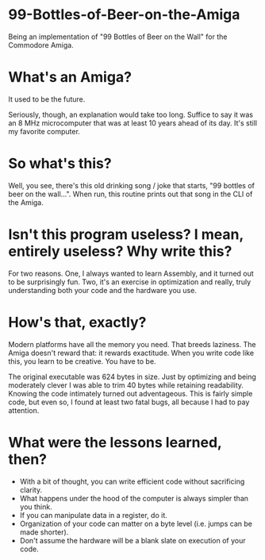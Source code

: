 # 99-Bottles-of-Beer-on-the-Amiga
Being an implementation of "99 Bottles of Beer on the Wall" for the Commodore Amiga.

# What's an Amiga?
It used to be the future. 

Seriously, though, an explanation would take too long. Suffice to say it was an 8 MHz microcomputer that was at least 10 years ahead of its day. It's still my favorite computer.

# So what's this?
Well, you see, there's this old drinking song / joke that starts, "99 bottles of beer on the wall...". When run, this routine prints out that song in the CLI of the Amiga.

# Isn't this program useless? I mean, entirely useless? Why write this?
For two reasons. One, I always wanted to learn Assembly, and it turned out to be surprisingly fun. Two, it's an exercise in optimization and really, truly understanding both your code and the hardware you use.

# How's that, exactly?
Modern platforms have all the memory you need. That breeds laziness. The Amiga doesn't reward that: it rewards exactitude. When you write code like this, you learn to be creative. You have to be. 

The original executable was 624 bytes in size. Just by optimizing and being moderately clever I was able to trim 40 bytes while retaining readability. Knowing the code intimately turned out adventageous. This is fairly simple code, but even so, I found at least two fatal bugs, all because I had to pay attention.

# What were the lessons learned, then?
* With a bit of thought, you can write efficient code without sacrificing clarity.
* What happens under the hood of the computer is always simpler than you think.
* If you can manipulate data in a register, do it.
* Organization of your code can matter on a byte level (i.e. jumps can be made shorter).
* Don't assume the hardware will be a blank slate on execution of your code.
